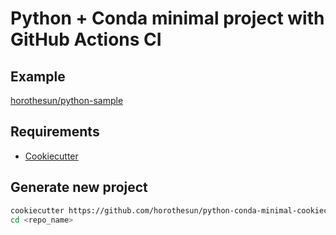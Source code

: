 # Python + Conda minimal project with GitHub Actions CI

## Example

[horothesun/python-sample](https://github.com/horothesun/python-sample)

## Requirements

- [Cookiecutter](https://cookiecutter.readthedocs.io/)

## Generate new project

```bash
cookiecutter https://github.com/horothesun/python-conda-minimal-cookiecutter-template
cd <repo_name>
```
